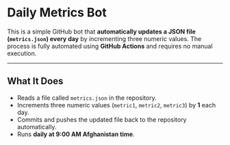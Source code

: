 # Daily Metrics Bot

This is a simple GitHub bot that **automatically updates a JSON file (`metrics.json`) every day** by incrementing three numeric values. The process is fully automated using **GitHub Actions** and requires no manual execution.

---


## What It Does

- Reads a file called `metrics.json` in the repository.
- Increments three numeric values (`metric1`, `metric2`, `metric3`) by **1** each day.
- Commits and pushes the updated file back to the repository automatically.
- Runs **daily at 9:00 AM Afghanistan time**.


